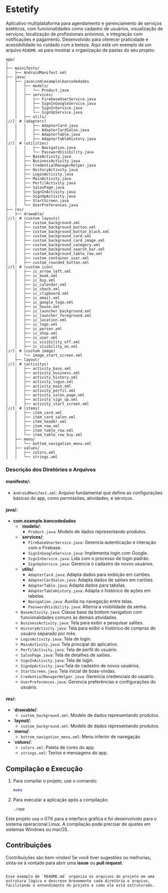 # Estetify
Aplicativo multiplataforma para agendamento e gerenciamento de serviços estéticos, com funcionalidades como cadastro de usuários, visualização de serviços, localização de profissionais próximos, e integração com notificações e pagamento. Desenvolvido para oferecer praticidade e acessibilidade no cuidado com a beleza.
Aqui está um exemplo de um arquivo `README.md` para mostrar a organização de pastas do seu projeto:

```
app/
│
├── mainifests/                
│   ├── AndroidManifest.xml
├── java/                
│   ├── java\com\example\bancodedados
│   │   ├── models/
│   │   │   └── Product.java
│   │   ├── services/
│   │   │   ├── FirebaseUserService.java
│   │   │   ├── SignInGoogleService.java
│   │   │   ├── SignInService.java
│   │   │   └── SignUpService.java
│   │   ├── utils/
[//]: # (adapters)
│   │   │   ├── AdapterCard.java
│   │   │   ├── AdapterCardSalon.java
│   │   │   ├── AdapterTable.java
│   │   │   ├── AdapterTableHistory.java
[//]: # (utilities)
│   │   │   ├── Navigation.java
│   │   │   └── PasswordVisibility.java
│   │   ├── BaseActivity.java
│   │   ├── BusinessActivity.java
│   │   ├── CredentialManagerHelper.java              
│   │   ├── HistoryActivity.java
│   │   ├── LoginActivity.java
│   │   ├── MainActivity.java  
│   │   ├── PerfilActivity.java
│   │   ├── SalonPage.java     
│   │   ├── SignInActivity.java     
│   │   ├── SignUpActivity.java
│   │   ├── StartScreen.java                           
│   │   └── UserPreferences.java           
├── res/                
│   ├── drawable/
[//]: # (custom layouts)
│   │   ├── custom_background.xml
│   │   ├── custom_background_button.xml
│   │   ├── custom_background_button_black.xml
│   │   ├── custom_background_card.xml   
│   │   ├── custom_background_card_image.xml
│   │   ├── custom_background_category.xml
│   │   ├── custom_background_search_bar.xml
│   │   ├── custom_background_table_row.xml   
│   │   ├── custom_container_user.xml
│   │   ├── custom_rounded_button.xml
[//]: # (custom icon)       
│   │   ├── ic_arrow_left.xml
│   │   ├── ic_book.xml
│   │   ├── ic_buy.xml
│   │   ├── ic_calendar.xml   
│   │   ├── ic_check.xml
│   │   ├── ic_clipboard.xml
│   │   ├── ic_email.xml
│   │   ├── ic_google_logo.xml   
│   │   ├── ic_house.xml
│   │   ├── ic_launcher_background.xml
│   │   ├── ic_launcher_foreground.xml
│   │   ├── ic_location.xml
│   │   ├── ic_logo.xml
│   │   ├── ic_person.xml   
│   │   ├── ic_shop.xml
│   │   ├── ic_user.xml
│   │   ├── ic_visibility_off.xml
│   │   ├── ic_visibility_on.xml   
[//]: # (custom image)
│   │   └── image_start_screen.xml
│   ├── layout/
[//]: # (activitys)
│   │   ├── activity_base.xml
│   │   ├── activity_business.xml
│   │   ├── activity_history.xml
│   │   ├── activity_login.xml
│   │   ├── activity_main.xml
│   │   ├── activity_perfil.xml
│   │   ├── activity_salon_page.xml
│   │   ├── activity_sign_up.xml
│   │   ├── activity_start_screen.xml
[//]: # (items)
│   │   ├── item_card.xml
│   │   ├── item_card_salon.xml
│   │   ├── item_header.xml
│   │   ├── item_row.xml
│   │   ├── item_table_row.xml
│   │   └── item_table_row_buy.xml     
│   ├── menu/
│   │   └── bottom_navigation_menu.xml
│   ├── values/
│   │   ├── colors.xml
│   │   └── strings.xml   
```

### Descrição dos Diretórios e Arquivos

#### manifests/:
  - `AndroidManifest.xml`: Arquivo fundamental que define as configurações básicas do app, como permissões, atividades, e serviços.

#### java/:
- **com.example.bancodedados**
  - `**models/**:
      - `Product.java`:  Modelo de dados representando produtos.
  - `**services/**:
      - `FirebaseUserService.java`: Gerencia autenticação e interação com o Firebase.
      - `SignInGoogleService.java`: Implementa login com Google.
      - `SignInService.java`: Lida com o processo de login padrão.
      - `SignUpService.java`: Gerencia o cadastro de novos usuários.
  - `**utils/**:
      - `AdapterCard.java`: Adapta dados para exibição em cartões.
      - `AdapterCardSalon.java`: Adapta dados de salões em cartões.
      - `AdapterTable.java`: Adapta dados para tabelas.
      - `AdapterTableHistory.java`: Adapta o histórico de ações em tabelas.
      - `Navigation.java`: Auxilia na navegação entre telas.
      - `PasswordVisibility.java`: Alterna a visibilidade da senha.
  - `BaseActivity.java`: Classe base da bottom navigation com funcionalidades comuns às demais atividades.
  - `BusinessActivity.java`: Tela para exibir e pesquisar salões.
  - `HistoryActivity.java`: Tela para exibir o histórico de compras do usuário separado por mês.
  - `LoginActivity.java`: Tela de login.
  - `MainActivity.java`: Tela principal do aplicativo.
  - `PerfilActivity.java`: Tela de perfil do usuário.
  - `SalonPage.java`: Tela de detalhes de salões.
  - `SignInActivity.java`: Tela de login.
  - `SignUpActivity.java`:Tela de cadastro de novos usuários.
  - `StartScreen.java`: Tela inicial de boas-vindas.
  - `CredentialManagerHelper.java`: Gerencia credenciais do usuário.
  - `UserPreferences.java`: Gerencia preferências e configurações do usuário.

#### res/:
  - `**drawable/**:
    - `custom_background.xml`:  Modelo de dados representando produtos.
  - `**layout/**:
    - `custom_background.xml`:  Modelo de dados representando produtos.
  - `**menu/**:
    - `bottom_navigation_menu.xml`: Menu inferior de navegação
  - `**values/**:
    - `colors.xml`: Paleta de cores do app.
    - `strings.xml`: Textos e mensagens do app.
    
## Compilação e Execução

1. Para compilar o projeto, use o comando:
   ```bash
   make
   ```

2. Para executar a aplicação após a compilação:
   ```bash
   ./app
   ```

Este projeto usa o GTK para a interface gráfica e foi desenvolvido para o sistema operacional Linux. A compilação pode precisar de ajustes em sistemas Windows ou macOS.

## Contribuições

Contribuições são bem-vindas! Se você tiver sugestões ou melhorias, sinta-se à vontade para abrir uma **issue** ou **pull request**.

```

Esse exemplo de `README.md` organiza os arquivos do projeto em uma estrutura lógica e descreve brevemente cada diretório e arquivo, facilitando o entendimento do projeto e como ele está estruturado.